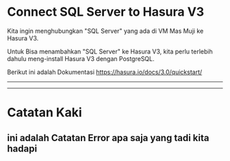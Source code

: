 # Connect SQL Server to Hasura V3

Kita ingin menghubungkan "SQL Server" yang ada di VM Mas Muji ke Hasura V3.

Untuk Bisa menambahkan "SQL Server" ke Hasura V3, kita perlu terlebih dahulu meng-install Hasura V3 dengan PostgreSQL.

Berikut ini adalah Dokumentasi 
https://hasura.io/docs/3.0/quickstart/

------------------
------------------
# Catatan Kaki
## ini adalah Catatan Error apa saja yang tadi kita hadapi
